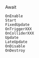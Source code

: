 
Await
	
	OnEnable
	Start
	FixedUpdate
	OnTriggerXXX
	OnColliderXXX
	Update
	LateUpdate
	OnDisable
	OnDestroy